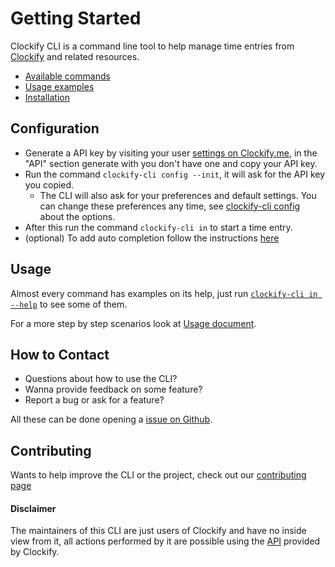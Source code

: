 # Getting Started

Clockify CLI is a command line tool to help manage time entries from [Clockify][clockify] and
related resources.

- [Available commands][commands]
- [Usage examples][usage]
- [Installation][install]

## Configuration

- Generate a API key by visiting your user [settings on Clockify.me][settings], in the "API"
  section generate with you don't have one and copy your API key.
- Run the command `clockify-cli config --init`, it will ask for the API key you copied.
  - The CLI will also ask for your preferences and default settings. You can change these
    preferences any time, see [clockify-cli config][cli-config] about the options.
- After this run the command `clockify-cli in` to start a time entry.
- (optional) To add auto completion follow the instructions [here][auto-complete]

## Usage

Almost every command has examples on its help, just run [`clockify-cli in --help`][cli-in-examples]
to see some of them.

For a more step by step scenarios look at [Usage document][usage].

## How to Contact

- Questions about how to use the CLI?
- Wanna provide feedback on some feature?
- Report a bug or ask for a feature?

All these can be done opening a [issue on Github][issues].

## Contributing

Wants to help improve the CLI or the project, check out our [contributing page][contributing]

#### Disclaimer

The maintainers of this CLI are just users of Clockify and have no inside view from it, all actions
performed by it are possible using the [API][api] provided by Clockify.

[clockify]: https://clockify.me/
[api]: https://clockify.me/developers-api
[install]: https://github.com/lucassabreu/clockify-cli#how-to-install-
[usage]: /en/usage/
[commands]: /en/commands/clockify-cli/
[settings]: https://app.clockify.me/user/settings
[auto-complete]: /en/commands/clockify-cli_completion/#synopsis
[issues]: https://github.com/lucassabreu/clockify-cli/issues
[contributing]: https://github.com/lucassabreu/clockify-cli/blob/main/CONTRIBUTING.md
[cli-config]: /en/commands/clockify-cli_config/
[cli-in-examples]: /en/commands/clockify-cli_in/#examples
